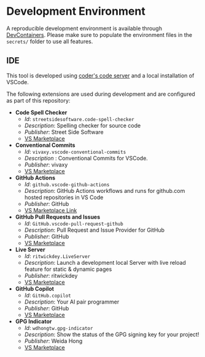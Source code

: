 # Development Environment

A reproducible development environment is available through [DevContainers](https://containers.dev/). Please make sure to populate the environment files in the `secrets/` folder to use all features.

## IDE

This tool is developed using [coder's code server](https://github.com/coder/code-server) and a local installation of VSCode.

The following extensions are used during development and are configured as part of this repository:

- **Code Spell Checker**
    - *Id*: `streetsidesoftware.code-spell-checker`
    - *Description*: Spelling checker for source code
    - *Publisher*: Street Side Software
    - [VS Marketplace](https://marketplace.visualstudio.com/items?itemName=streetsidesoftware.code-spell-checker)
- **Conventional Commits**
    - *Id*: `vivaxy.vscode-conventional-commits`
    - *Description* : Conventional Commits for VSCode.
    - *Publisher*: vivaxy
    - [VS Marketplace](https://marketplace.visualstudio.com/items?itemName=vivaxy.vscode-conventional-commits)
- **GitHub Actions**
    - *Id*: `github.vscode-github-actions`
    - *Description*: GitHub Actions workflows and runs for github.com hosted repositories in VS Code
    - *Publisher*: GitHub
    - [VS Marketplace Link](https://marketplace.visualstudio.com/items?itemName=GitHub.vscode-github-actions)
- **GitHub Pull Requests and Issues**
    - *Id*: `GitHub.vscode-pull-request-github`
    - *Description*: Pull Request and Issue Provider for GitHub
    - *Publisher*: GitHub
    - [VS Marketplace](https://open-vsx.org/vscode/item?itemName=GitHub.vscode-pull-request-github)
- **Live Server**
    - *Id*: `ritwickdey.LiveServer`
    - *Description*: Launch a development local Server with live reload feature for static & dynamic pages
    - *Publisher*: ritwickdey
    - [VS Marketplace](https://open-vsx.org/vscode/item?itemName=ritwickdey.LiveServer)
- **GitHub Copilot**
    - *Id*: `GitHub.copilot`
    - *Description*: Your AI pair programmer
    - *Publisher*: GitHub
    - [VS Marketplace](https://marketplace.visualstudio.com/items?itemName=GitHub.copilot)
- **GPG Indicator**
    - *Id*: `wdhongtw.gpg-indicator`
    - *Description*: Show the status of the GPG signing key for your project!
    - *Publisher*: Weida Hong
    - [VS Marketplace](https://marketplace.visualstudio.com/items?itemName=wdhongtw.gpg-indicator)
 